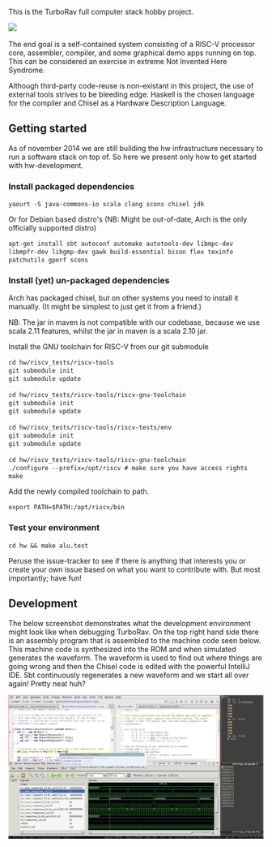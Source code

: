 This is the TurboRav full computer stack hobby project.

![](https://docs.google.com/drawings/d/1ULG8MfWGiZmn_45winMJ4qbs6qOa7lMet6E6i03F7Mk/pub?w=1875&h=1077 "")

The end goal is a self-contained system consisting of a RISC-V
processor core, assembler, compiler, and some graphical demo apps
running on top. This can be considered an exercise in extreme Not
Invented Here Syndrome.

Although third-party code-reuse is non-existant in this project, the
use of external tools strives to be bleeding edge. Haskell is the
chosen language for the compiler and Chisel as a Hardware Description
Language.

## Getting started

As of november 2014 we are still building the hw infrastructure
necessary to run a software stack on top of. So here we present only
how to get started with hw-development.

### Install packaged dependencies

```
yaourt -S java-commons-io scala clang scons chisel jdk
```
Or for Debian based distro's (NB: Might be out-of-date, Arch is the only officially supported distro)
```
apt-get install sbt autoconf automake autotools-dev libmpc-dev libmpfr-dev libgmp-dev gawk build-essential bison flex texinfo patchutils gperf scons
```

### Install (yet) un-packaged dependencies

Arch has packaged chisel, but on other systems you need to install it
manually. (It might be simplest to just get it from a friend.)

NB: The jar in maven is not compatible with our codebase, because we
use scala 2.11 features, whilst the jar in maven is a scala 2.10 jar.

Install the GNU toolchain for RISC-V from our git submodule

```
cd hw/riscv_tests/riscv-tools
git submodule init
git submodule update

cd hw/riscv_tests/riscv-tools/riscv-gnu-toolchain
git submodule init
git submodule update

cd hw/riscv_tests/riscv-tools/riscv-tests/env
git submodule init
git submodule update

cd hw/riscv_tests/riscv-tools/riscv-gnu-toolchain
./configure --prefix=/opt/riscv # make sure you have access rights
make
```

Add the newly compiled toolchain to path.
```
export PATH=$PATH:/opt/riscv/bin
```

### Test your environment


```
cd hw && make alu.test
```

Peruse the issue-tracker to see if there is anything that interests
you or create your own issue based on what you want to contribute
with. But most importantly; have fun!

## Development

The below screenshot demonstrates what the development environment might look
like when debugging TurboRav. On the top right hand side there is an assembly
program that is assembled to the machine code seen below. This machine code is
synthesized into the ROM and when simulated generates the waveform. The waveform
is used to find out where things are going wrong and then the Chisel code is
edited with the powerful IntelliJ IDE. Sbt continuously regenerates a new
waveform and we start all over again! Pretty neat huh?

![](/hw/doc/development_environment.jpg?raw=true)
